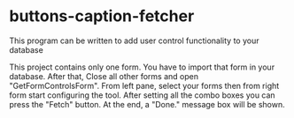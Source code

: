 # buttons-caption-fetcher
This program can be written to add user control functionality to your database

This project contains only one form. You have to import that form in your database.
After that, Close all other forms and open "GetFormControlsForm".
From left pane, select your forms then from right form start configuring the tool.
After setting all the combo boxes you can press the "Fetch" button. At the end, a "Done." message box will be shown.
